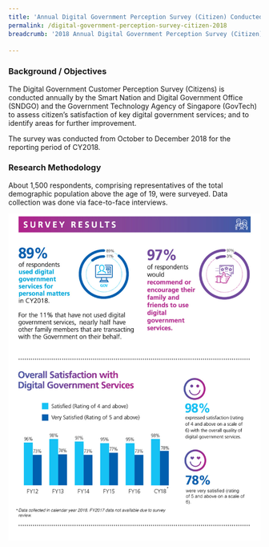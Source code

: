 ```yaml
---
title: 'Annual Digital Government Perception Survey (Citizen) Conducted in 2018'
permalink: /digital-government-perception-survey-citizen-2018
breadcrumb: '2018 Annual Digital Government Perception Survey (Citizen)'

---
```



### **Background / Objectives**

The Digital Government Customer Perception Survey (Citizens) is conducted annually by the Smart Nation and Digital Government Office (SNDGO) and the Government Technology Agency of Singapore (GovTech) to assess citizen’s satisfaction of key digital government services; and to identify areas for further improvement.

The survey was conducted from October to December 2018 for the reporting period of CY2018.
 
### **Research Methodology**

About 1,500 respondents, comprising representatives of the total demographic population above the age of 19, were surveyed. Data collection was done via face-to-face interviews.

![Digital Government Perception Survey 2018 for Citizens by GovTech](/images/our-statistics/Digital-Government-Perception-2018-Citizen-GovTech-Smart-Nation-survey.jpg)
